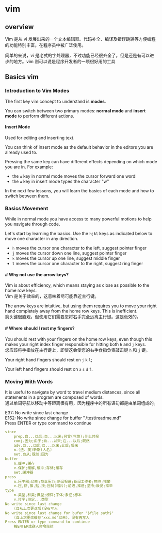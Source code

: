 # vim

## overview

Vim 是从 vi 发展出来的一个文本编辑器。代码补全、编译及错误跳转等方便编程的功能特别丰富，在程序员中被广泛使用。

简单的来说，vi 是老式的字处理器，不过功能已经很齐全了，但是还是有可以进步的地方。vim 则可以说是程序开发者的一项很好用的工具

## Basics vim

### Introduction to Vim Modes

The first key vim concept to understand is **modes**.

You can switch between two primary modes: **normal mode** and **insert mode** to perform different actions.

#### Insert Mode

Used for editing and inserting text.

You can think of insert mode as the default behavior in the editors you are already used to.

Pressing the same key can have different effects depending on which mode you are in. For example:

- the `w` key in normal mode moves the cursor forward one word
- the `w` key in insert mode types the character "w"

In the next few lessons, you will learn the basics of each mode and how to switch between them.

### Basics Movement

While in normal mode you have access to many powerful motions to help you navigate through code.

Let's start by learning the basics. Use the `hjkl` keys as indicated below to move one character in any direction.

- `h` moves the cursor one character to the left, suggest pointer finger
- `j` moves the cursor down one line, suggest pointer finger
- `k` moves the cursor up one line, suggest middle finger
- `l` moves the cursor one character to the right, suggest ring finger

#### # Why not use the arrow keys?

Vim is about efficiency, which means staying as close as possible to the home row keys.  
Vim 是关于效率的，这意味着尽可能靠近主行键。

The arrow keys are intuitive, but using them requires you to move your right hand completely away from the home row keys. This is inefficient.  
箭头键很直观，但使用它们需要您将右手完全远离主行键。这是低效的。

#### # Where should I rest my fingers?

You should rest with your fingers on the home row keys, even though this makes your right index finger responsible for hitting both `h` and `j` keys.  
您应该将手指放在主行键上，即使这会使您的右手食指负责敲击键 `h` 和 `j` 键。

Your right hand fingers should rest on `j` `k` `l`;

Your left  hand fingers should rest on `a` `s` `d` `f`.

### Moving With Words

It is useful to navigate by word to travel medium distances, since all statements in a program are composed of words.  
通过单词导航以移动中等距离很有用，因为程序中的所有语句都是由单词组成的。

E37: No write since last change<br>
E162: No write since change for buffer ".\test\readme.md"<br>
Press ENTER or type command to continue

```yaml
since
    prep.自...以后;自...以来;何曾(气愤);什么时候
    conj.因为;由于;自...以来;在...以后;既然
    adv.自...以后,自...以来;此后;后来
    n.(法、美)新斯(人名)
    net.自从;既然;因为
buffer
    n.缓冲;缓存
    v.保护;缓解,缓冲;存储;缓存
    net.缓冲器
press
    n.压平器;印刷;商业压力;新闻报道;新闻工作者;拥挤;推举
    v.压,挤,推,贴,按;压制(唱片);前进,推进;坚持;敦促;推举
type
    n.类型,种类;典型;榜样;字体;象征;标本
    v.打字;测定...类型
No write since last change
    (自从上次更改后)没有写入
No write since last change for bufer "$file path$"
    (自上次更改缓存"xxx.md"以来)，没有再写入
Press ENTER or type command to continue
    按ENTER或键入命令继续
```

    

